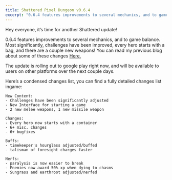```yaml
---
title: Shattered Pixel Dungeon v0.6.4
excerpt: "0.6.4 features improvements to several mechanics, and to game balance. Most significantly, challenges have been improved, every hero starts with a bag, and there are a couple new weapons!"
---
```

Hey everyone, it’s time for another Shattered update!

0.6.4 features improvements to several mechanics, and to game balance. Most significantly, challenges have been improved, every hero starts with a bag, and there are a couple new weapons! You can read my previous blog about some of these changes [Here.](/blog/whats-coming-in-shattered-pixel-dungeon-v064.html)

The update is rolling out to google play right now, and will be available to users on other platforms over the next couple days.

Here’s a condensed changes list, you can find a fully detailed changes list ingame:

```
New Content:
- Challenges have been significantly adjusted
- New Interface for starting a game
- 2 new melee weapons, 1 new missile weapon

Changes:
- Every hero now starts with a container
- 6+ misc. changes
- 6+ bugfixes

Buffs:
- timekeeper's hourglass adjusted/buffed
- talisman of foresight charges faster

Nerfs:
- paralysis is now easier to break
- Enemies now award 50% xp when dying to chasms
- Sungrass and earthroot adjusted/nerfed
```
